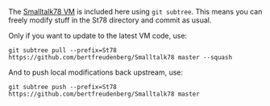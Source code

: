 The [Smalltalk78 VM][St78] is included here using `git subtree`. This means you can freely modify stuff in the St78 directory and commit as usual.

Only if you want to update to the latest VM code, use:

    git subtree pull --prefix=St78 https://github.com/bertfreudenberg/Smalltalk78 master --squash

And to push local modifications back upstream, use:

    git subtree push --prefix=St78 https://github.com/bertfreudenberg/Smalltalk78 master

[St78]:     https://github.com/bertfreudenberg/Smalltalk78
